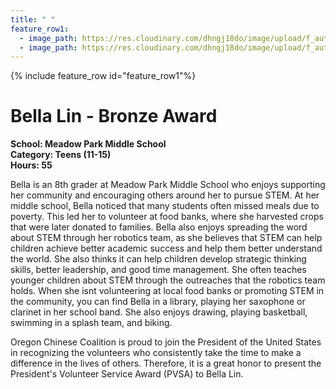 ```yaml
---
title: " "
feature_row1:
  - image_path: https://res.cloudinary.com/dhngj18do/image/upload/f_auto,q_auto/v1/images/pvsa/2024_Lin_Bella
  - image_path: https://res.cloudinary.com/dhngj18do/image/upload/f_auto,q_auto/v1/images/activities/year_2024
---
```


{% include feature_row id="feature_row1"%}

# Bella Lin - Bronze Award

**School: Meadow Park Middle School**  
**Category: Teens (11-15)**  
**Hours: 55**  

Bella is an 8th grader at Meadow Park Middle School who enjoys supporting her community and encouraging others around her to pursue STEM. At her middle school, Bella noticed that many students often missed meals due to poverty. This led her to volunteer at food banks, where she harvested crops that were later donated to families. Bella also enjoys spreading the word about STEM through her robotics team, as she believes that STEM can help children achieve better academic success and help them better understand the world. She also thinks it can help children develop strategic thinking skills, better leadership, and good time management. She often teaches younger children about STEM through the outreaches that the robotics team holds.
When she isnt volunteering at local food banks or promoting STEM in the community, you can find Bella in a library, playing her saxophone or clarinet in her school band. She also enjoys drawing, playing basketball, swimming in a splash team, and biking.

Oregon Chinese Coalition is proud to join the President of the United States in recognizing the volunteers who consistently take the time to make a difference in the lives of others. Therefore, it is a great honor to present the President's Volunteer Service Award (PVSA) to Bella Lin.
